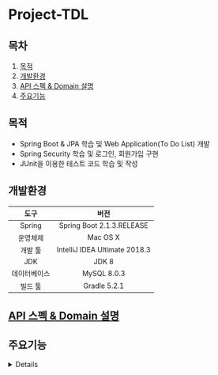 # Project-TDL

## 목차
1. [목적](#목적)
2. [개발환경](#개발환경)
3. [API 스펙 & Domain 설명](API-스펙-&-Domain-설명)
4. [주요기능](#주요기능)

## 목적
- Spring Boot & JPA 학습 및 Web Application(To Do List) 개발
- Spring Security 학습 및 로그인, 회원가입 구현
- JUnit을 이용한 테스트 코드 학습 및 작성

## 개발환경
|도구|버전|
|:---:|:---:|
|Spring|Spring Boot 2.1.3.RELEASE
|운영체제|Mac OS X|
|개발 툴|IntelliJ IDEA Ultimate 2018.3|
|JDK|JDK 8|
|데이터베이스|MySQL 8.0.3|
|빌드 툴|Gradle 5.2.1|

## [API 스펙 & Domain 설명](https://www.notion.so/Project-TDL-500fb871c36f463a9cb2e3877e388e12)

## 주요기능

<details markdown="1">

### 1. 로그인 화면
![로그인](./img/로그인_화면.png)
#### 1.1. 로그인 검사
![로그인2](./img/로그인_검사.png)
### 2. 회원가입 화면
![회원가입](./img/22.png)
#### 2.1. 아이디 검사
![비었을때](./img/33.png)
![길이가작음](./img/34.png)
![아이디중복](./img/35.png)
![검사성공](./img/36.png)
#### 2.2. 이메일 검사
![비었을때](./img/37.png)
![형식이아님](./img/38.png)
![이메일중복](./img/39.png)
![검사성공](./img/40.png)
#### 2.3. 비밀번호 검사
![비었을때](./img/41.png)
![형식이아님](./img/42.png)
![검사성공](./img/43.png)

### 3. 초기 화면
![초기1](./img/9.png)
### 4. To Do 등록
![등록1](./img/10.png)
![등록2](./img/11.png)
![등록3](./img/12.png)
### 5. To Do 완료
![완료1](./img/13.png)
### 6. To Do 삭제
![삭제1](./img/14.png)
![삭제2](./img/15.png)
### 7. To Do 수정
![수정1](./img/16.png)
![수정2](./img/17.png)
![수정3](./img/18.png)
![수정4](./img/19.png)
### 8. 댓글 등록
![댓글1](./img/47.png)
![댓글2](./img/48.png)
![댓글3](./img/49.png)
![댓글4](./img/50.png)
![댓글5](./img/51.png)
### 9. 댓글 수정
![댓글수정1](./img/52.png)
![댓글수정2](./img/53.png)
### 10. 댓글 삭제
![댓글삭제1](./img/54.png)
![댓글삭제2](./img/55.png)

### 11. 아이디 찾기
![아이디 찾기](./img/아이디_찾기.png)
![없는 메일 찾기](./img/없는_이메일_조회.png)
![메일 전송](./img/이메일_전송.png)
![메일 답장](./img/아이디_답장.png)

### 12. 비밀번호 찾기

![비번찾기1](./img/비번_찾기1.png)
![비번찾기2](./img/비번_찾기2.png)
![비번찾기3](./img/비번_찾기3.png)
![비번찾기4](./img/비번_찾기4.png)
![비번찾기5](./img/비번_찾기5.png)
![비번찾기6](./img/비번_찾기6.png)
![비번찾기7](./img/비번_찾기7.png)

</details>



